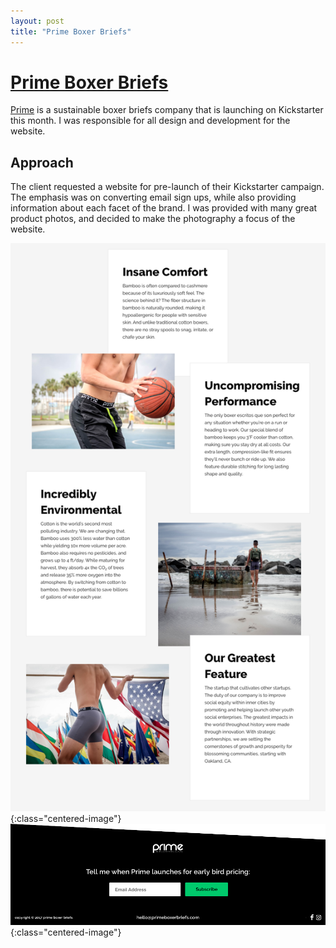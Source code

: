 ```yaml
---
layout: post
title: "Prime Boxer Briefs"
---
```


# [Prime Boxer Briefs](http://primeboxerbriefs.com)

[Prime](http://primeboxerbriefs.com) is a sustainable boxer briefs company that is launching on Kickstarter this month. I was responsible for all design and development for the website.

## Approach

The client requested a website for pre-launch of their Kickstarter campaign. The emphasis was on converting email sign ups, while also providing information about each facet of the brand. I was provided with many great product photos, and decided to make the photography a focus of the website.

![page content](images/prime-images/prime-body.png){:class="centered-image"}
![email sign-up](images/prime-images/prime-signup.png){:class="centered-image"}
